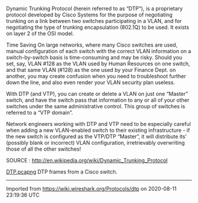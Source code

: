 Dynamic Trunking Protocol (herein referred to as “DTP”), is a proprietary protocol developed by Cisco Systems for the purpose of negotiating trunking on a link between two switches participating in a VLAN, and for negotiating the type of trunking encapsulation (802.1Q) to be used. It exists on layer 2 of the OSI model.

Time Saving On large networks, where many Cisco switches are used, manual configuration of each switch with the correct VLAN information on a switch-by-switch basis is time-consuming and may be risky. Should you set, say, VLAN \#128 as the VLAN used by Human Resources on one switch, and that same VLAN (\#128) as the one used by your Finance Dept. on another, you may create confusion when you need to troubleshoot further down the line, and also even render your VLAN security plan useless.

With DTP (and VTP), you can create or delete a VLAN on just one “Master” switch, and have the switch pass that information to any or all of your other switches under the same administrative control. This group of switches is referred to a “VTP domain”.

Network engineers working with DTP and VTP need to be especially careful when adding a new VLAN-enabled switch to their existing infrastructure - if the new switch is configured as the VTP/DTP “Master”, it will distribute its' (possibly blank or incorrect) VLAN configuration, irretrievably overwriting those of all the other switches\!

SOURCE : <http://en.wikipedia.org/wiki/Dynamic_Trunking_Protocol>

[DTP.pcapng](uploads/__moin_import__/attachments/Protocols/dtp/DTP.pcapng "Upload new attachment \"DTP.pcapng\"") DTP frames from a Cisco switch.

---

Imported from https://wiki.wireshark.org/Protocols/dtp on 2020-08-11 23:19:36 UTC
